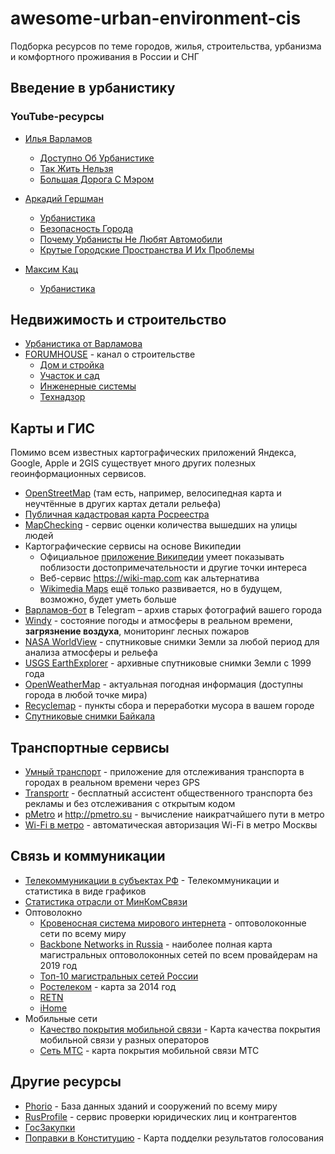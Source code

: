 # awesome-urban-environment-cis
Подборка ресурсов по теме городов, жилья, строительства, урбанизма и комфортного проживания в России и СНГ
## Введение в урбанистику
### YouTube-ресурсы
* [Илья Варламов](https://www.youtube.com/user/ilyavarlamov)
    - [Доступно Об Урбанистике](https://www.youtube.com/watch?v=qLhcXgVZaJI&list=PLceIIEa--FBJ9SMqBXEvkznTFOLAqzlqB)
    - [Так Жить Нельзя](https://www.youtube.com/watch?v=qXR8Ozutzvc&list=PLceIIEa--FBKZz26S9UsrUcZSB1VFm4eh)
    - [Большая Дорога С Мэром](https://www.youtube.com/watch?v=i7jRD1yfKLc&list=PLceIIEa--FBL-jbBIMquNr3Ga69TP-rpo)
* [Аркадий Гершман](https://www.youtube.com/channel/UCT_AKsYn-zjTC12CjCyp3dw)
    - [Урбанистика](https://www.youtube.com/watch?v=HQVwQmeRH5Y&list=PLGt0veX7W_u3-MiqGpIooWtZBMFrMXx6y)
    - [Безопасность Города](https://www.youtube.com/watch?v=uSzOWJsoTBg&list=PLGt0veX7W_u3Lm4wVizQkHybfB2jooclb)
    - [Почему Урбанисты Не Любят Автомобили](https://www.youtube.com/watch?v=TvWbP-KIo4E&list=PLGt0veX7W_u1zay379X3CYjfS3AcA7wpP)
    - [Крутые Городские Пространства И Их Проблемы](https://www.youtube.com/watch?v=mrVkopoq5-k&list=PLGt0veX7W_u3v2KHdpoc-H6g_lCNahlEx)

* [Максим Кац](https://www.youtube.com/channel/UCUGfDbfRIx51kJGGHIFo8Rw)
    -  [Урбанистика](https://www.youtube.com/watch?v=B0PALhckf8w&list=PLVqpOPG2Lex8xkbW7xUdLjILbpCQeV22q)


## Недвижимость и строительство
* [Урбанистика от Варламова](https://varlamov.ru/tag/%D0%A3%D1%80%D0%B1%D0%B0%D0%BD%D0%B8%D1%81%D1%82%D0%B8%D0%BA%D0%B0)
* [FORUMHOUSE](https://www.youtube.com/user/ForumHouseTV) - канал о строительстве
   - [Дом и стройка](https://www.youtube.com/watch?v=D4_v3ULVvLc&list=PL6CACBEC6CBA68805)
   - [Участок и сад](https://www.youtube.com/watch?v=NHU99QKieMU&list=PL2E3999B72E541693)
   - [Инженерные системы](https://www.youtube.com/watch?v=-T0KRiEN_NQ&list=PL645E3230E9A802A9)
   - [Технадзор](https://www.youtube.com/watch?v=BV4g0kB1slM&list=PL9J02xTJy2BvSOV7VYmt6-t0-u3kD8-37)

## Карты и ГИС

Помимо всем известных картографических приложений Яндекса, Google, Apple и 2GIS существует много других полезных геоинформационных сервисов.

* [OpenStreetMap](https://www.openstreetmap.org) (там есть, например, велосипедная карта и неучтённые в других картах детали рельефа)
* [Публичная кадастровая карта Росреестра](https://pkk.rosreestr.ru/)
* [MapChecking](https://www.mapchecking.com/) - сервис оценки количества вышедших на улицы людей
* Картографические сервисы на основе Википедии
    - Официальное [приложение Википедии](https://en.wikipedia.org/wiki/Help:Mobile_access#Official_apps) умеет показывать поблизости достопримечательности и другие точки интереса
    - Веб-сервис <https://wiki-map.com> как альтернатива
    - [Wikimedia Maps](https://maps.wikimedia.org) ещё только развивается, но в будущем, возможно, будет уметь больше
* [Варламов-бот](https://telegram.me/VarlamovBot) в Telegram – архив старых фотографий вашего города
* [Windy](https://www.windy.com) - состояние погоды и атмосферы в реальном времени, **загрязнение воздуха**, мониторинг лесных пожаров
* [NASA WorldView](https://worldview.earthdata.nasa.gov/) - спутниковые снимки Земли за любой период для анализа атмосферы и рельефа
* [USGS EarthExplorer](https://earthexplorer.usgs.gov/) - архивные спутниковые снимки Земли с 1999 года
* [OpenWeatherMap](https://openweathermap.org/) - актуальная погодная информация (доступны города в любой точке мира)
* [Recyclemap](https://recyclemap.ru/) - пункты сбора и переработки мусора в вашем городе
* [Спутниковые снимки Байкала](http://sputnik.irk.ru/main/baikal/last)

## Транспортные сервисы

* [Умный транспорт](https://play.google.com/store/apps/details?id=ru.bus62.SmartTransport) - приложение для отслеживания транспорта в городах в реальном времени через GPS
* [Transportr](https://transportr.app/) - бесплатный ассистент общественного транспорта без рекламы и без отслеживания с открытым кодом 
* [pMetro](https://f-droid.org/packages/com.utyf.pmetro) и <http://pmetro.su> - вычисление наикратчайшего пути в метро
* [Wi-Fi в метро](https://github.com/mosmetro-android/mosmetro-android) - автоматическая авторизация Wi-Fi в метро Москвы

## Связь и коммуникации

* [Телекоммуникации в субъектах РФ](https://digital.gov.ru/ru/activity/statistic/rating/telekommunikacii-v-subektah-rossijskoj-federacii/) - Телекоммуникации и статистика в виде графиков
* [Статистика отрасли от МинКомСвязи](https://digital.gov.ru/ru/pages/statistika-otrasli/)
* Оптоволокно
    - [Кровеносная система мирового интернета](https://habr.com/ru/company/rootwelt/blog/305634/) - оптоволоконные сети по всему миру
    - [Backbone Networks in Russia](https://www.comnews.ru/sites/default/files2019/2020-01/stposter200.pdf) - наиболее полная карта магистральных оптоволоконных сетей по всем провайдерам на 2019 год
    - [Топ-10 магистральных сетей России](http://rubroad.ru/magazine/providers/4530-top)
    - [Ростелеком](https://www.company.rt.ru/about/net/magistr/) - карта за 2014 год
    - [RETN](https://retn.net/ru/networkmap/)
    - [iHome](https://ihome.ru/language/ru/%d0%a1%d0%b5%d1%82%d1%8c/)
* Мобильные сети
    - [Качество покрытия мобильной связи](https://geo.minsvyaz.ru) - Карта качества покрытия мобильной связи у разных операторов
    - [Сеть МТС](https://mts.ru/personal/podderzhka/zoni-obsluzhivaniya/nasha-set) - карта покрытия мобильной связи МТС

## Другие ресурсы

* [Phorio](https://en.phorio.com/scopes) - База данных зданий и сооружений по всему миру
* [RusProfile](https://www.rusprofile.ru) - сервис проверки юридических лиц и контрагентов
* [ГосЗакупки](https://zakupki.gov.ru)
* [Поправки в Конституцию](https://maxkatz.ru/2020/) - Карта подделки результатов голосования
